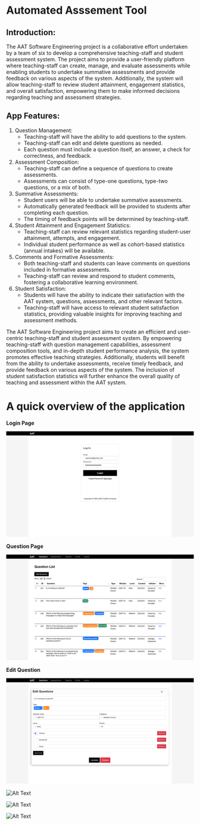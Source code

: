 # Automated Asssement Tool

## Introduction: 

The AAT Software Engineering project is a collaborative effort undertaken by a team of six to develop a comprehensive teaching-staff and student assessment system. The project aims to provide a user-friendly platform where teaching-staff can create, manage, and evaluate assessments while enabling students to undertake summative assessments and provide feedback on various aspects of the system. Additionally, the system will allow teaching-staff to review student attainment, engagement statistics, and overall satisfaction, empowering them to make informed decisions regarding teaching and assessment strategies.


## App Features:

1.	Question Management:
    - Teaching-staff will have the ability to add questions to the system.
    - Teaching-staff can edit and delete questions as needed.
    - Each question must include a question itself, an answer, a check for correctness, and feedback.
2.	Assessment Composition:
    - Teaching-staff can define a sequence of questions to create assessments.
    - Assessments can consist of type-one questions, type-two questions, or a mix of both.
3.	Summative Assessments:
    - Student users will be able to undertake summative assessments.
    - Automatically generated feedback will be provided to students after completing each question.
    - The timing of feedback points will be determined by teaching-staff.
4.	Student Attainment and Engagement Statistics:
    - Teaching-staff can review relevant statistics regarding student-user attainment, attempts, and engagement.
    - Individual student performance as well as cohort-based statistics (annual intakes) will be available.
5.	Comments and Formative Assessments:
    - Both teaching-staff and students can leave comments on questions included in formative assessments.
    - Teaching-staff can review and respond to student comments, fostering a collaborative learning environment.
6.	Student Satisfaction:
    - Students will have the ability to indicate their satisfaction with the AAT system, questions, assessments, and other relevant factors.
    - Teaching-staff will have access to relevant student satisfaction statistics, providing valuable insights for improving teaching and assessment methods.


The AAT Software Engineering project aims to create an efficient and user-centric teaching-staff and student assessment system. By empowering teaching-staff with question management capabilities, assessment composition tools, and in-depth student performance analysis, the system promotes effective teaching strategies. Additionally, students will benefit from the ability to undertake assessments, receive timely feedback, and provide feedback on various aspects of the system. The inclusion of student satisfaction statistics will further enhance the overall quality of teaching and assessment within the AAT system.

# A quick overview of the application

**Login Page**

![Alt Text](/blog/static/img/Login%20Page.png)


**Question Page**

![Alt Text](/blog/static/img/Question.png)


**Edit Question**

![Alt Text](/blog/static/img/edit%20-%200.png)

![Alt Text](/blog/static/img/edit%20%E2%80%93%201.png)

![Alt Text](/blog/static/img/edit%20%E2%80%93%202.png)

![Alt Text](/blog/static/img/edit%20%E2%80%93%203.png)
